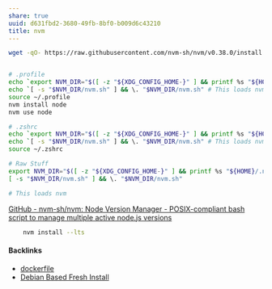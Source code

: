 ```yaml
---
share: true
uuid: d631fbd2-3680-49fb-8bf0-b009d6c43210
title: nvm
---
```

``` bash
wget -qO- https://raw.githubusercontent.com/nvm-sh/nvm/v0.38.0/install.sh | bash


# .profile
echo `export NVM_DIR="$([ -z "${XDG_CONFIG_HOME-}" ] && printf %s "${HOME}/.nvm" || printf %s "${XDG_CONFIG_HOME}/nvm")"` >> ~/.bashrc
echo `[ -s "$NVM_DIR/nvm.sh" ] && \. "$NVM_DIR/nvm.sh" # This loads nvm` >> ~/.profile
source ~/.profile
nvm install node
nvm use node

# .zshrc
echo `export NVM_DIR="$([ -z "${XDG_CONFIG_HOME-}" ] && printf %s "${HOME}/.nvm" || printf %s "${XDG_CONFIG_HOME}/nvm")"` >> ~/.zshrc
echo `[ -s "$NVM_DIR/nvm.sh" ] && \. "$NVM_DIR/nvm.sh" # This loads nvm` >> ~/.zshrc
source ~/.zshrc

# Raw Stuff
export NVM_DIR="$([ -z "${XDG_CONFIG_HOME-}" ] && printf %s "${HOME}/.nvm" || printf %s "${XDG_CONFIG_HOME}/nvm")"
[ -s "$NVM_DIR/nvm.sh" ] && \. "$NVM_DIR/nvm.sh" 

# This loads nvm

```

[GitHub - nvm-sh/nvm: Node Version Manager - POSIX-compliant bash script to manage multiple active node.js versions](https://github.com/nvm-sh/nvm)

``` bash
    nvm install --lts
```

#### Backlinks

* [dockerfile](/27671926-6623-45cc-99f0-e5122f071880)
* [Debian Based Fresh Install](/e231d0df-f038-4611-b9b5-e05c6549b328)